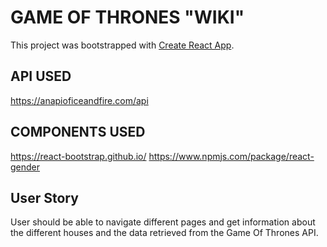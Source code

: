 # GAME OF THRONES "WIKI"

This project was bootstrapped with [Create React App](https://github.com/facebook/create-react-app).

## API USED

https://anapioficeandfire.com/api


## COMPONENTS USED
https://react-bootstrap.github.io/
https://www.npmjs.com/package/react-gender

## User Story

User should be able to navigate different pages and get information about the different houses and the data retrieved from the Game Of Thrones API.
